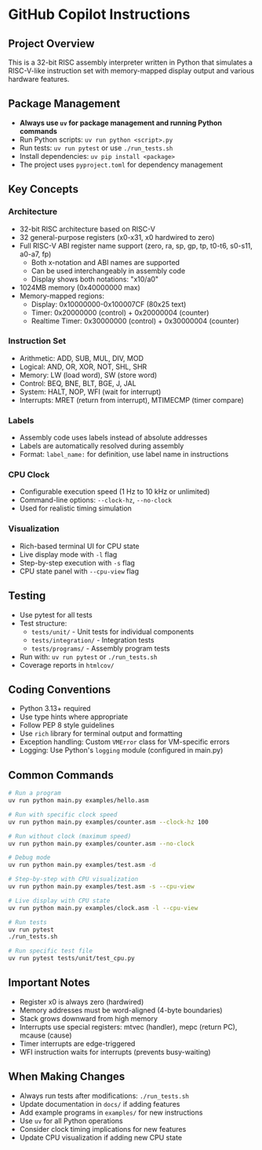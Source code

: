 # GitHub Copilot Instructions

## Project Overview
This is a 32-bit RISC assembly interpreter written in Python that simulates a RISC-V-like instruction set with memory-mapped display output and various hardware features.

## Package Management
- **Always use `uv` for package management and running Python commands**
- Run Python scripts: `uv run python <script>.py`
- Run tests: `uv run pytest` or use `./run_tests.sh`
- Install dependencies: `uv pip install <package>`
- The project uses `pyproject.toml` for dependency management

## Key Concepts

### Architecture
- 32-bit RISC architecture based on RISC-V
- 32 general-purpose registers (x0-x31, x0 hardwired to zero)
- Full RISC-V ABI register name support (zero, ra, sp, gp, tp, t0-t6, s0-s11, a0-a7, fp)
  - Both x-notation and ABI names are supported
  - Can be used interchangeably in assembly code
  - Display shows both notations: "x10/a0"
- 1024MB memory (0x40000000 max)
- Memory-mapped regions:
  - Display: 0x10000000-0x100007CF (80x25 text)
  - Timer: 0x20000000 (control) + 0x20000004 (counter)
  - Realtime Timer: 0x30000000 (control) + 0x30000004 (counter)

### Instruction Set
- Arithmetic: ADD, SUB, MUL, DIV, MOD
- Logical: AND, OR, XOR, NOT, SHL, SHR
- Memory: LW (load word), SW (store word)
- Control: BEQ, BNE, BLT, BGE, J, JAL
- System: HALT, NOP, WFI (wait for interrupt)
- Interrupts: MRET (return from interrupt), MTIMECMP (timer compare)

### Labels
- Assembly code uses labels instead of absolute addresses
- Labels are automatically resolved during assembly
- Format: `label_name:` for definition, use label name in instructions

### CPU Clock
- Configurable execution speed (1 Hz to 10 kHz or unlimited)
- Command-line options: `--clock-hz`, `--no-clock`
- Used for realistic timing simulation

### Visualization
- Rich-based terminal UI for CPU state
- Live display mode with `-l` flag
- Step-by-step execution with `-s` flag
- CPU state panel with `--cpu-view` flag

## Testing
- Use pytest for all tests
- Test structure:
  - `tests/unit/` - Unit tests for individual components
  - `tests/integration/` - Integration tests
  - `tests/programs/` - Assembly program tests
- Run with: `uv run pytest` or `./run_tests.sh`
- Coverage reports in `htmlcov/`

## Coding Conventions
- Python 3.13+ required
- Use type hints where appropriate
- Follow PEP 8 style guidelines
- Use `rich` library for terminal output and formatting
- Exception handling: Custom `VMError` class for VM-specific errors
- Logging: Use Python's `logging` module (configured in main.py)

## Common Commands
```bash
# Run a program
uv run python main.py examples/hello.asm

# Run with specific clock speed
uv run python main.py examples/counter.asm --clock-hz 100

# Run without clock (maximum speed)
uv run python main.py examples/counter.asm --no-clock

# Debug mode
uv run python main.py examples/test.asm -d

# Step-by-step with CPU visualization
uv run python main.py examples/test.asm -s --cpu-view

# Live display with CPU state
uv run python main.py examples/clock.asm -l --cpu-view

# Run tests
uv run pytest
./run_tests.sh

# Run specific test file
uv run pytest tests/unit/test_cpu.py
```

## Important Notes
- Register x0 is always zero (hardwired)
- Memory addresses must be word-aligned (4-byte boundaries)
- Stack grows downward from high memory
- Interrupts use special registers: mtvec (handler), mepc (return PC), mcause (cause)
- Timer interrupts are edge-triggered
- WFI instruction waits for interrupts (prevents busy-waiting)

## When Making Changes
- Always run tests after modifications: `./run_tests.sh`
- Update documentation in `docs/` if adding features
- Add example programs in `examples/` for new instructions
- Use `uv` for all Python operations
- Consider clock timing implications for new features
- Update CPU visualization if adding new CPU state